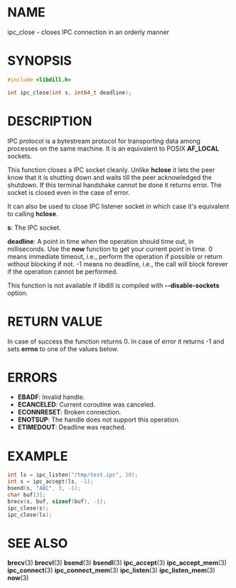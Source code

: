 # NAME

ipc_close - closes IPC connection in an orderly manner

# SYNOPSIS

```c
#include <libdill.h>

int ipc_close(int s, int64_t deadline);
```

# DESCRIPTION

IPC  protocol is a bytestream protocol for transporting data among
processes on the same machine.  It is an equivalent to POSIX
**AF_LOCAL** sockets.

This function closes a IPC socket cleanly. Unlike **hclose** it lets
the peer know that it is shutting down and waits till the peer
acknowledged the shutdown. If this terminal handshake cannot be
done it returns error. The socket is closed even in the case of
error.

It can also be used to close IPC listener socket in which case it's
equivalent to calling **hclose**.

**s**: The IPC socket.

**deadline**: A point in time when the operation should time out, in milliseconds. Use the **now** function to get your current point in time. 0 means immediate timeout, i.e., perform the operation if possible or return without blocking if not. -1 means no deadline, i.e., the call will block forever if the operation cannot be performed.

This function is not available if libdill is compiled with **--disable-sockets** option.

# RETURN VALUE

In case of success the function returns 0. In case of error it returns -1 and sets **errno** to one of the values below.

# ERRORS

* **EBADF**: Invalid handle.
* **ECANCELED**: Current coroutine was canceled.
* **ECONNRESET**: Broken connection.
* **ENOTSUP**: The handle does not support this operation.
* **ETIMEDOUT**: Deadline was reached.

# EXAMPLE

```c
int ls = ipc_listen("/tmp/test.ipc", 10);
int s = ipc_accept(ls, -1);
bsend(s, "ABC", 3, -1);
char buf[3];
brecv(s, buf, sizeof(buf), -1);
ipc_close(s);
ipc_close(ls);
```
# SEE ALSO

**brecv**(3) **brecvl**(3) **bsend**(3) **bsendl**(3) **ipc_accept**(3) **ipc_accept_mem**(3) **ipc_connect**(3) **ipc_connect_mem**(3) **ipc_listen**(3) **ipc_listen_mem**(3) **now**(3) 
